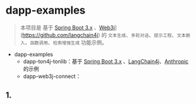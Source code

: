# dapp-examples

> 本项目是 基于 [Spring Boot 3.x](https://docs.spring.io/spring-boot/index.html) 、[Web3j](https://github.com/langchain4j)](https://github.com/langchain4j) 的 `文本生成`、`多轮对话`、`提示工程`、`文本嵌入`、`函数调用`、`检索增强生成` 功能示例。

- dapp-examples
  - dapp-ton4j-tonlib：基于 [Spring Boot 3.x](https://docs.spring.io/spring-boot/index.html) 、[LangChain4j](https://github.com/langchain4j)、[Anthropic](https://www.anthropic.com/) 的示例
  - dapp-web3j-connect： 

## 1. 


